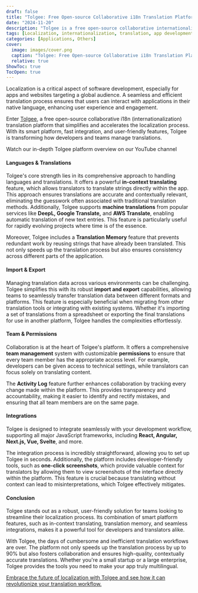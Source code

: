 ```yaml
---
draft: false
title: "Tolgee: Free Open-source Collaborative i18n Translation Platform"
date: "2024-11-20"
description: "Tolgee is a free open-source collaborative internationalization (i18n) platform that simplifies and accelerates the translation process for apps and websites. It offers in-context translation, machine translation support, translation memory, seamless integrations, and robust team management features to improve collaboration and ensure high-quality translations."
tags: [Localization, internationalization, translation, app development, open-source, collaboration, machine translation, translation memory, import/export, team management, integrations, JavaScript frameworks, React, Angular, Vue, Svelte.]
categories: [Applications, Others]
cover:
  image: images/cover.png
  caption: "Tolgee: Free Open-source Collaborative i18n Translation Platform"
  relative: true
ShowToc: true
TocOpen: true
---
```



Localization is a critical aspect of software development, especially for apps and websites targeting a global audience. A seamless and efficient translation process ensures that users can interact with applications in their native language, enhancing user experience and engagement. 

Enter [Tolgee](https://octabyte.io/applications/others/tolgee), a free open\-source collaborative i18n (internationalization) translation platform that simplifies and accelerates the localization process. With its smart platform, fast integration, and user\-friendly features, Tolgee is transforming how developers and teams manage translations.



Watch our in\-depth Tolgee platform overview on our YouTube channel



#### **Languages \& Translations**

Tolgee's core strength lies in its comprehensive approach to handling languages and translations. It offers a powerful **in\-context translating** feature, which allows translators to translate strings directly within the app. This approach ensures translations are accurate and contextually relevant, eliminating the guesswork often associated with traditional translation methods. Additionally, Tolgee supports **machine translations** from popular services like **DeepL, Google Translate,** and **AWS Translate**, enabling automatic translation of new text entries. This feature is particularly useful for rapidly evolving projects where time is of the essence.

Moreover, Tolgee includes a **Translation Memory** feature that prevents redundant work by reusing strings that have already been translated. This not only speeds up the translation process but also ensures consistency across different parts of the application.

#### **Import \& Export**

Managing translation data across various environments can be challenging. Tolgee simplifies this with its robust **import and export** capabilities, allowing teams to seamlessly transfer translation data between different formats and platforms. This feature is especially beneficial when migrating from other translation tools or integrating with existing systems. Whether it's importing a set of translations from a spreadsheet or exporting the final translations for use in another platform, Tolgee handles the complexities effortlessly.

#### **Team \& Permissions**

Collaboration is at the heart of Tolgee's platform. It offers a comprehensive **team management** system with customizable **permissions** to ensure that every team member has the appropriate access level. For example, developers can be given access to technical settings, while translators can focus solely on translating content. 

The **Activity Log** feature further enhances collaboration by tracking every change made within the platform. This provides transparency and accountability, making it easier to identify and rectify mistakes, and ensuring that all team members are on the same page.

#### **Integrations**

Tolgee is designed to integrate seamlessly with your development workflow, supporting all major JavaScript frameworks, including **React, Angular, Next.js, Vue, Svelte**, and more. 

The integration process is incredibly straightforward, allowing you to set up Tolgee in seconds. Additionally, the platform includes developer\-friendly tools, such as **one\-click screenshots**, which provide valuable context for translators by allowing them to view screenshots of the interface directly within the platform. This feature is crucial because translating without context can lead to misinterpretations, which Tolgee effectively mitigates.

#### **Conclusion**

Tolgee stands out as a robust, user\-friendly solution for teams looking to streamline their localization process. Its combination of smart platform features, such as in\-context translating, translation memory, and seamless integrations, makes it a powerful tool for developers and translators alike. 

With Tolgee, the days of cumbersome and inefficient translation workflows are over. The platform not only speeds up the translation process by up to 90% but also fosters collaboration and ensures high\-quality, contextually accurate translations. Whether you're a small startup or a large enterprise, Tolgee provides the tools you need to make your app truly multilingual.

[Embrace the future of localization with Tolgee and see how it can revolutionize your translation workflow.](https://octabyte.io/applications/others/tolgee)



